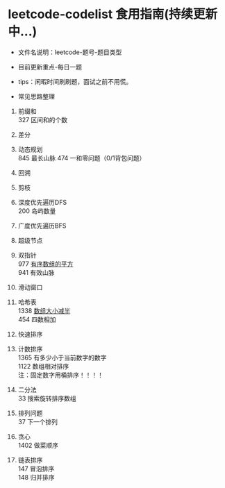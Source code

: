 # leetcode-codelist 食用指南(持续更新中...)

- 文件名说明：leetcode-题号-题目类型
- 目前更新重点-每日一题 
- tips：闲暇时间刷刷题，面试之前不用慌。

- 常见思路整理  
1. 前缀和  
	327 区间和的个数
2. 差分  

3. 动态规划    
	845 最长山脉
	474 一和零问题（0/1背包问题）
4. 回溯

5. 剪枝  

6. 深度优先遍历DFS      
	200 岛屿数量

7. 广度优先遍历BFS  

8. 超级节点  

9. 双指针  
	977 [有序数组的平方](https://github.com/Oakenshield-Su/leetcode-codelist/blob/master/leetcode-977-array.cpp)  
	941 有效山脉
10. 滑动窗口  

11. 哈希表  
	1338 [数组大小减半](https://github.com/Oakenshield-Su/leetcode-codelist/blob/master/leetcode-1338-hash.cpp)    
    454 四数相加  
12. 快速排序  

13. 计数排序    
	1365 有多少小于当前数字的数字    
	1122 数组相对排序    
	注：固定数字用桶排序！！！！    
  
14. 二分法  
	33 搜索旋转排序数组  
15. 排列问题  
	37 下一个排列  
16. 贪心  
	1402 做菜顺序  
17. 链表排序  
	147 冒泡排序  
	148 归并排序  

